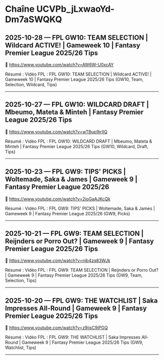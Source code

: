 # Chaîne UCVPb_jLxwaoYd-Dm7aSWQKQ

## 2025-10-28 — FPL GW10: TEAM SELECTION | Wildcard ACTIVE! | Gameweek 10 | Fantasy Premier League 2025/26 Tips
🔗 https://www.youtube.com/watch?v=AW6W-U0xcAY

Résumé :
Vidéo FPL : FPL GW10: TEAM SELECTION | Wildcard ACTIVE! | Gameweek 10 | Fantasy Premier League 2025/26 Tips (GW10, Team, Selection, Wildcard, Tips)

---

## 2025-10-27 — FPL GW10: WILDCARD DRAFT | Mbeumo, Mateta & Minteh | Fantasy Premier League 2025/26 Tips
🔗 https://www.youtube.com/watch?v=wTBup9jrIIQ

Résumé :
Vidéo FPL : FPL GW10: WILDCARD DRAFT | Mbeumo, Mateta & Minteh | Fantasy Premier League 2025/26 Tips (GW10, Wildcard, Draft, Tips)

---

## 2025-10-23 — FPL GW9: TIPS' PICKS | Woltemade, Saka & James | Gameweek 9 | Fantasy Premier League 2025/26
🔗 https://www.youtube.com/watch?v=2ioGaAJKcQk

Résumé :
Vidéo FPL : FPL GW9: TIPS' PICKS | Woltemade, Saka & James | Gameweek 9 | Fantasy Premier League 2025/26 (GW9, Picks)

---

## 2025-10-21 — FPL GW9: TEAM SELECTION | Reijnders or Porro Out? | Gameweek 9 | Fantasy Premier League 2025/26 Tips
🔗 https://www.youtube.com/watch?v=njb4zq83WJk

Résumé :
Vidéo FPL : FPL GW9: TEAM SELECTION | Reijnders or Porro Out? | Gameweek 9 | Fantasy Premier League 2025/26 Tips (GW9, Team, Selection, Tips)

---

## 2025-10-20 — FPL GW9: THE WATCHLIST | Saka Impresses All-Round | Gameweek 9 | Fantasy Premier League 2025/26 Tips
🔗 https://www.youtube.com/watch?v=z9iisC9iPGQ

Résumé :
Vidéo FPL : FPL GW9: THE WATCHLIST | Saka Impresses All-Round | Gameweek 9 | Fantasy Premier League 2025/26 Tips (GW9, Watchlist, Tips)

---

